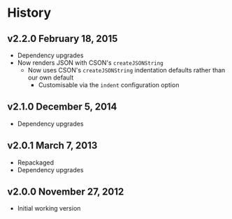 # History

## v2.2.0 February 18, 2015
- Dependency upgrades
- Now renders JSON with CSON's `createJSONString`
	- Now uses CSON's `createJSONString` indentation defaults rather than our own default
		- Customisable via the `indent` configuration option

## v2.1.0 December 5, 2014
- Dependency upgrades

## v2.0.1 March 7, 2013
- Repackaged
- Dependency upgrades

## v2.0.0 November 27, 2012
- Initial working version
